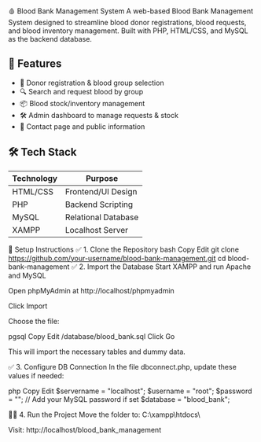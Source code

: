 🩸 Blood Bank Management System
A web-based Blood Bank Management System designed to streamline blood donor registrations, blood requests, and blood inventory management. Built with PHP, HTML/CSS, and MySQL as the backend database.

## 📌 Features

- 👤 Donor registration & blood group selection
- 🔍 Search and request blood by group
- 📦 Blood stock/inventory management
- 🛠️ Admin dashboard to manage requests & stock
- 🧾 Contact page and public information

## 🛠️ Tech Stack

| Technology | Purpose             |
|------------|---------------------|
| HTML/CSS   | Frontend/UI Design  |
| PHP        | Backend Scripting   |
| MySQL      | Relational Database |
| XAMPP      | Localhost Server    |


💾 Setup Instructions
✅ 1. Clone the Repository
bash
Copy
Edit
git clone https://github.com/your-username/blood-bank-management.git
cd blood-bank-management
✅ 2. Import the Database
Start XAMPP and run Apache and MySQL

Open phpMyAdmin at http://localhost/phpmyadmin

Click Import

Choose the file:

pgsql
Copy
Edit
/database/blood_bank.sql
Click Go

This will import the necessary tables and dummy data.

✅ 3. Configure DB Connection
In the file dbconnect.php, update these values if needed:

php
Copy
Edit
$servername = "localhost";
$username = "root";
$password = "";      // Add your MySQL password if set
$database = "blood_bank";

🚀✅ 4. Run the Project
Move the folder to:
C:\xampp\htdocs\

Visit:
http://localhost/blood_bank_management


